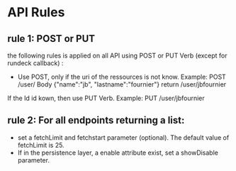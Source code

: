 # API Rules

## rule 1: POST or PUT
the following rules is applied on all API using POST or PUT Verb (except for rundeck callback) :

* Use POST, only if the uri of the ressources is not know.
Example: 
POST /user/ 
Body {"name":"jb", "lastname":"fournier"}
return /user/jbfournier

If the Id id kown, then use PUT Verb.
Example:
PUT /user/jbfournier

## rule 2: For all endpoints returning a list:
 * set a fetchLimit and fetchstart parameter (optional). The default value of fetchLimit is 25.
 * If in the persistence layer, a enable attribute exist, set a showDisable parameter.





